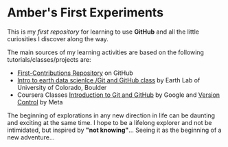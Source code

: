 # Amber's First Experiments
This is my *first repository* for learning to use **GitHub** and all the little curiosities I discover along the way.

The main sources of my learning activities are based on the following tutorials/classes/projects are:
* [First-Contributions Repository](https://github.com/firstcontributions/first-contributions) on GitHub
* [Intro to earth data scienIce /Git and GitHub class](https://www.earthdatascience.org/courses/intro-to-earth-data-science/git-github/) by Earth Lab of University of Colorado, Boulder 
* Coursera Classes [Introduction to Git and GitHub](https://www.coursera.org/learn/introduction-git-github/home/) by Google and [Version Control](https://www.coursera.org/learn/introduction-to-version-control/home/) by Meta

The beginning of explorations in any new direction in life can be daunting and exciting at the same time. I hope to be a lifelong explorer and not be intimidated, but inspired by **"not knowing"**... Seeing it as the beginning of a new adventure...
